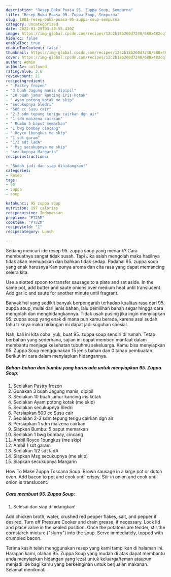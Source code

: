 ```yaml
---
description: "Resep Buka Puasa 95. Zuppa Soup, Sempurna"
title: "Resep Buka Puasa 95. Zuppa Soup, Sempurna"
slug: 1881-resep-buka-puasa-95-zuppa-soup-sempurna
category: Uncategorized
date: 2022-03-29T03:38:55.430Z
image: https://img-global.cpcdn.com/recipes/12c2b18b260d7248/680x482cq70/95-zuppa-soup-foto-resep-utama.jpg
hideToc: false
enableToc: true
enableTocContent: false
thumbnail: https://img-global.cpcdn.com/recipes/12c2b18b260d7248/680x482cq70/95-zuppa-soup-foto-resep-utama.jpg
cover: https://img-global.cpcdn.com/recipes/12c2b18b260d7248/680x482cq70/95-zuppa-soup-foto-resep-utama.jpg
author: Admin
authorAv: notfound
ratingvalue: 3.6
reviewcount: 21
recipeingredient:
- " Pastry frozen"
- "3 buah Jagung manis dipipil"
- "10 buah jamur kancing iris kotak"
- " Ayam potong kotak me skip"
- "secukupnya Sledri"
- "500 cc Susu cair"
- "2-3 sdm tepung terigu cairkan dgn air"
- "1 sdm maizena cairkan"
- " Bumbu 5 baput memarkan"
- "1 bwg bombay cincang"
- " Royco 1bungkus me skip"
- "1 sdt garam"
- "1/2 sdt ladA"
- " Msg secukupnya me skip"
- "secukupnya Margarin"
recipeinstructions:

- "Sudah jadi dan siap dihidangkan!"
categories:
- Resep
tags:
- 95
- zuppa
- soup

katakunci: 95 zuppa soup 
nutrition: 197 calories
recipecuisine: Indonesian
preptime: "PT25M"
cooktime: "PT52M"
recipeyield: "1"
recipecategory: Lunch

---
```



Sedang mencari ide resep 95. zuppa soup yang menarik? Cara membuatnya sangat tidak susah. Tapi Jika salah mengolah maka hasilnya tidak akan memuaskan dan bahkan tidak sedap. Padahal 95. zuppa soup yang enak harusnya Kan punya aroma dan cita rasa yang dapat memancing selera kita.


Use a slotted spoon to transfer sausage to a plate and set aside. In the same pot, add butter and saute onions over medium heat until translucent. Add garlic and saute for another minute until fragrant.

Banyak hal yang sedikit banyak berpengaruh terhadap kualitas rasa dari 95. zuppa soup, mulai dari jenis bahan, lalu pemilihan bahan segar hingga cara mengolah dan menghidangkannya. Tidak usah pusing jika ingin menyiapkan 95. zuppa soup yang enak di mana pun kamu berada, karena asal sudah tahu triknya maka hidangan ini dapat jadi suguhan spesial.


Nah, kali ini kita coba, yuk, buat 95. zuppa soup sendiri di rumah. Tetap berbahan yang sederhana, sajian ini dapat memberi manfaat dalam membantu menjaga kesehatan tubuhmu sekeluarga. Kamu bisa menyiapkan 95. Zuppa Soup menggunakan 15 jenis bahan dan 0 tahap pembuatan. Berikut ini cara dalam menyiapkan hidangannya.

<!--inarticleads1-->

##### Bahan-bahan dan bumbu yang harus ada untuk menyiapkan 95. Zuppa Soup:

1. Sediakan  Pastry frozen
1. Gunakan 3 buah Jagung manis, dipipil
1. Sediakan 10 buah jamur kancing iris kotak
1. Sediakan  Ayam potong kotak (me skip)
1. Sediakan secukupnya Sledri
1. Persiapkan 500 cc Susu cair
1. Sediakan 2-3 sdm tepung terigu cairkan dgn air
1. Persiapkan 1 sdm maizena cairkan
1. Siapkan  Bumbu: 5 baput memarkan
1. Sediakan 1 bwg bombay, cincang
1. Ambil  Royco 1bungkus (me skip)
1. Ambil 1 sdt garam
1. Sediakan 1/2 sdt ladA
1. Siapkan  Msg secukupnya (me skip)
1. Siapkan secukupnya Margarin


How To Make Zuppa Toscana Soup. Brown sausage in a large pot or dutch oven. Add bacon to pot and cook until crispy. Stir in onion and cook until onion is translucent. 

<!--inarticleads2-->

##### Cara membuat 95. Zuppa Soup:


1. Selesai dan siap dihidangkan!

Add chicken broth, water, crushed red pepper flakes, salt, and pepper if desired. Turn off Pressure Cooker and drain grease, if necessary. Lock lid and place valve in the sealed position. Once the potatoes are tender, stir the cornstarch mixture (&#34;slurry&#34;) into the soup. Serve immediately, topped with crumbled bacon. 

Terima kasih telah menggunakan resep yang kami tampilkan di halaman ini. Harapan kami, olahan 95. Zuppa Soup yang mudah di atas dapat membantu anda menyiapkan hidangan yang lezat untuk keluarga/teman ataupun menjadi ide bagi kamu yang berkeinginan untuk berjualan makanan. Selamat menikmati
